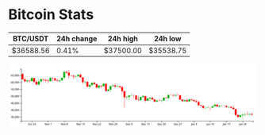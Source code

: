 # Bitcoin Stats

BTC/USDT|24h change|24h high|24h low|
|---|---|---|---|
|$36588.56|0.41%|$37500.00|$35538.75|

<img src="./chart.svg">
